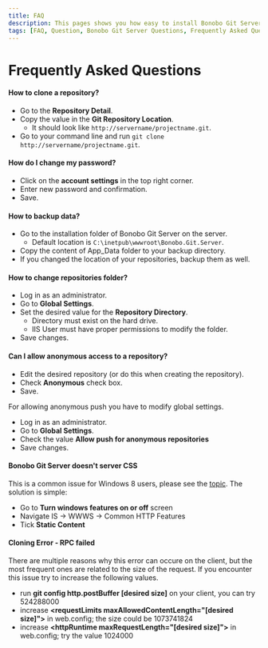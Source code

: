 ```yaml
---
title: FAQ
description: This pages shows you how easy to install Bonobo Git Server is.
tags: [FAQ, Question, Bonobo Git Server Questions, Frequently Asked Questions]
---
```


Frequently Asked Questions
=============================

#### How to clone a repository?

* Go to the **Repository Detail**.
* Copy the value in the **Git Repository Location**.
    * It should look like `http://servername/projectname.git`.
* Go to your command line and run `git clone http://servername/projectname.git`.

#### How do I change my password?

* Click on the **account settings** in the top right corner.
* Enter new password and confirmation.
* Save.

#### How to backup data?

* Go to the installation folder of Bonobo Git Server on the server.
    * Default location is `C:\inetpub\wwwroot\Bonobo.Git.Server`.
* Copy the content of App_Data folder to your backup directory.
* If you changed the location of your repositories, backup them as well.

#### How to change repositories folder?

* Log in as an administrator.
* Go to **Global Settings**.
* Set the desired value for the **Repository Directory**.
    * Directory must exist on the hard drive.
    * IIS User must have proper permissions to modify the folder.
* Save changes.    

#### Can I allow anonymous access to a repository?

* Edit the desired repository (or do this when creating the repository).
* Check **Anonymous** check box.
* Save.

For allowing anonymous push you have to modify global settings.

* Log in as an administrator.
* Go to **Global Settings**.
* Check the value **Allow push for anonymous repositories**
* Save changes.


#### Bonobo Git Server doesn't server CSS

This is a common issue for Windows 8 users, please see the [topic](http://forum.chodounsky.net/viewtopic.php?f=11&t=252). The solution is simple:

* Go to **Turn windows features on or off** screen
* Navigate IS -> WWWS -> Common HTTP Features
* Tick **Static Content**

#### Cloning Error - RPC failed

There are multiple reasons why this error can occure on the client, but the most frequent ones are related to the size of the request. If you encounter this issue try to increase the following values.

* run **git config http.postBuffer [desired size]** on your client, you can try 524288000
* increase **&lt;requestLimits maxAllowedContentLength="[desired size]"&gt;** in web.config; the size could be 1073741824
* increase **&lt;httpRuntime maxRequestLength="[desired size]"&gt;** in web.config; try the value 1024000
